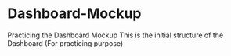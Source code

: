 # Dashboard-Mockup
Practicing the Dashboard Mockup
This is the initial structure of the Dashboard (For practicing purpose)
